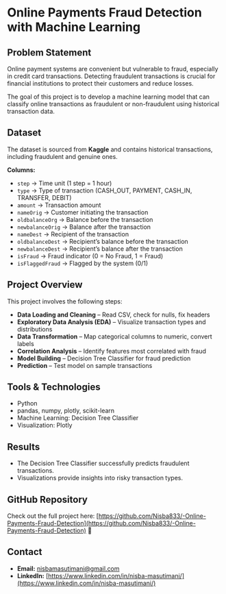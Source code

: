 # Online Payments Fraud Detection with Machine Learning

## Problem Statement
Online payment systems are convenient but vulnerable to fraud, especially in credit card transactions. Detecting fraudulent transactions is crucial for financial institutions to protect their customers and reduce losses.

The goal of this project is to develop a machine learning model that can classify online transactions as fraudulent or non-fraudulent using historical transaction data.

## Dataset
The dataset is sourced from **Kaggle** and contains historical transactions, including fraudulent and genuine ones.

**Columns:**
- `step` → Time unit (1 step = 1 hour)  
- `type` → Type of transaction (CASH_OUT, PAYMENT, CASH_IN, TRANSFER, DEBIT)  
- `amount` → Transaction amount  
- `nameOrig` → Customer initiating the transaction  
- `oldbalanceOrg` → Balance before the transaction  
- `newbalanceOrig` → Balance after the transaction  
- `nameDest` → Recipient of the transaction  
- `oldbalanceDest` → Recipient’s balance before the transaction  
- `newbalanceDest` → Recipient’s balance after the transaction  
- `isFraud` → Fraud indicator (0 = No Fraud, 1 = Fraud)  
- `isFlaggedFraud` → Flagged by the system (0/1)  

## Project Overview
This project involves the following steps:

- **Data Loading and Cleaning** – Read CSV, check for nulls, fix headers  
- **Exploratory Data Analysis (EDA)** – Visualize transaction types and distributions  
- **Data Transformation** – Map categorical columns to numeric, convert labels  
- **Correlation Analysis** – Identify features most correlated with fraud  
- **Model Building** – Decision Tree Classifier for fraud prediction  
- **Prediction** – Test model on sample transactions  

## Tools & Technologies
- Python  
- pandas, numpy, plotly, scikit-learn  
- Machine Learning: Decision Tree Classifier  
- Visualization: Plotly  

## Results
- The Decision Tree Classifier successfully predicts fraudulent transactions.  
- Visualizations provide insights into risky transaction types.  

## GitHub Repository
Check out the full project here: [https://github.com/Nisba833/-Online-Payments-Fraud-Detection](https://github.com/Nisba833/-Online-Payments-Fraud-Detection) 🔗

## Contact
- **Email:** nisbamasutimani@gmail.com  
- **LinkedIn:** [https://www.linkedin.com/in/nisba-masutimani/](https://www.linkedin.com/in/nisba-masutimani/)

